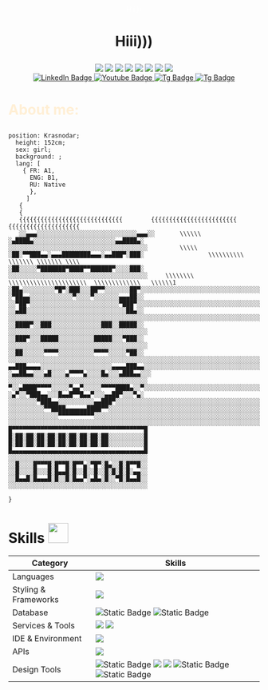 <div align="center" <h1><p style="color:white;"> Hiii))</h1>
<h1><p style="text-align: center;">Hiii)))</p></h1>
<img src="https://cdn.7tv.app/emote/64f29d27101067d313dd40b2/2x.webp"> <!-- кот с газом -->
<img src="https://cdn.7tv.app/emote/653ed2c9e14850294e7d3f4f/2x.webp"> <!-- кот boom -->        
<img src="https://cdn.7tv.app/emote/64cba95f921be539421404c5/2x.webp"> <!-- кот starege -->
<img src="https://cdn.7tv.app/emote/64b365d54600c79f9abb66e2/1x.webp"> <!-- кот под кайфом -->
<img src="https://cdn.7tv.app/emote/65413498dc0468e8c1fbcdc6/3x.webp"> <!-- hiii -->
<img src="https://cdn.7tv.app/emote/649e2f6072b688a740663715/2x.webp"> <!-- желтый кот -->
<img src="https://cdn.7tv.app/emote/639ae69c6364fad576b0ea0d/2x.webp"> <!-- кот с чипсами -->
<img src="https://cdn.7tv.app/emote/63a757b8b458656cc71d2865/2x.webp"> <!-- кот черный -->
<div id="badges" >
    <a href="https://vk.com/yellowstony">
  <img src="https://img.shields.io/badge/Vk-gray?style=for-the-badge&logo=vk&logoColor=white" alt="LinkedIn Badge"/>
</a>
    <a href="https://www.youtube.com/channel/UC37OiwG6d4LEpaGg3z_sP5w">
  <img src="https://img.shields.io/badge/YouTube-red?style=for-the-badge&logo=youtube&logoColor=white" alt="Youtube Badge"/>
</a>
    <a href="https://t.me/yellowstony"> 
  <img src="https://img.shields.io/badge/Tg-blue?style=for-the-badge&logo=telegram&logoColor=white" alt="Tg Badge"/>
</a>
    <a href="discordapp.com/users/yellowstony">
<img src="https://img.shields.io/badge/Discord-purple?style=for-the-badge&logo=Discord&logoColor=white" alt="Tg Badge"/>
</a>
</div>
</div>

<h1><p style="color: #FFEFD5;"> About me:</h1>




</div>

```
position: Krasnodar; 
  height: 152cm; 
  sex: girl; 
  background: ; 
  lang: [
    { FR: A1,
      ENG: B1,
      RU: Native 
      },
     ]
   {
   {
   {{{{{{{{{{{{{{{{{{{{{{{{{{{{{        {{{{{{{{{{{{{{{{{{{{{{{{       {{{{{{{{{{{{{{{{{{{{
   ░░▄▄▄░░░░░░░░░░░░░░░░░░░░░░░░░░░░▄▄▄░░       \\\\\\  
░▄████▄░░░░░░░░░░░░░░░░░░░░░░░▄▄████▄░     ░░░░░░░░░░░░░░░░░░░░░░░░░░░░░░░░░░░░░░░         \\\\\   
░██░▀▀███▄▄░▄▄▄████████▄▄▄░▄▄███▀░███░                  \\\\\\\\\\  \\\\\\\ \\\\\\\ \\\\
░██░░░░░▀███████▀████▀▀██████▀░░░░███░ ░░░░░░░░░░░░░░░░░░░░░░░░░░░░░░░░░░░░░░░     \\\\\\\\    \\\\\\\\\\\\\\\\\\\\\\  \\\\\\\\\\\\\   \\\\\\1
░██▄░░░░░░░░░▀█▀░███░░░██▀▀░░░░░░░██▀░░░░░░░░░░░░░░░░░░░░░░░░░░░░░░░░░░░░░░░░
░▀██▄▄░░░░░░░░░░░░▀░░░░▀░░░░░░░▄▄▄██░░                                  
░░▀██▀░░░░░░░░░░░░░░░░░░░░░░░░░▀███▀░░░░░░░░░░░░░░░░░░░░░░░░░░░░░░░░░░░░░░░░░
░░▄██░░░░░░░░░░░░░░░░░░░░░░░░░░░░██▄░░              ░░░░░░░░░░░░░░░░░░░░░░░░░░░░░░░░░░░░░░░░░░░░░░░░░░░░░░░░░░░░░░░░░░░░░░░░░░░░░░                    
░░████▀░░███░░░░░░░░░░░░░░███░░█████░░    ░░░░░░░░░░░░░░░░░░░░░░░░░░░░░░░░░░░░░░░                                                  
░░███▀░░░█████░░░░░░░░░░█████░░░▀███░░                                  ░░░░░░░░░░░░░░░░░░░░░░░░░░░░░░░░░░░░░░░
░░██░░░░░░▀▀▀▀░░░░░░░░░░▀▀▀▀░░░░░▀██░░              ░░░░░░░░░░░░░░░░░░░░░░░░░░░░░░░░░░░░░░░░░░░░░░░░░░░░░░░░░░░░░░░░░░░░░░░░░░░░░░
▄▄███▄▄▄▄░░░░░░░░░░░░░░░░░░░░▄▄▄▄███▄▄░░░░░░░░░░░░░░░░░░░░░░░░░░░░░░░░░░░░░░░░░░░░░░░░░░░░░░░░░░░░░░░░░░░░░░░░░░░░░░░░░░░░░░░░░░░░░░░░░░░░░░░░░░░░░░░░░░░░░
░▄▄██▄▄░░░▄█░░░░▄▀▀▀▀▄░░░░█▄░░░▄███▄▄░░░            ░░░░░░░░░░░░░░░░░░░░░░░░░░░░░░░░░░░░░░░
▀░░▄████▀▀▀▀░░░░░▀▄▄▀░░░░░▀▀▀▀████▄░░▀░░░░░░░░░░░░░░░░░░░░░░░░░░░░░░░░░░░░░░░
░▄▀░░▀███▄▄░░░█▄▄█▀▀█▄▄▀░░░▄▄██▀░░░▀▄░
░░░░░░░░▀███▄▄░░░░░░░░░░▄▄███▀░░░░░░░░░░░░░░░░░░░░░░░░░░░░░░░░░░░░░░░░░░░░░░░
░░░░░░░░░░▀▀████▄▄▄▄▄▄████▀▀░░░░░░░░░░░░░░░░░░░░░░░░░░░░░░░░░░░░░░░░░░░░░░░░░
░░░░░░░░░░░░░░▀▀▀▀▀▀▀▀▀▀░░░░░░░░░░░░░░░░░░░░░░░░░░░░░░░░░░░░░░░░░░░░░░░░░░░░░
░░░░░░░░░░░░░░░░░░░░░░░░░░░░░░░░░░░░░░░░░░░░░░░░░░░░░░░░░░░░░░░░░░░░░░░░░░░░░░░░░░░░░░░░░░░░░░░░░░░░░░░░░░░░░░░░░░░░░
█▀▀▀▀▀▀▀▀▀▀▀▀▀▀▀▀▀▀▀▀▀▀▀▀▀▀▀▀▀▀▀▀▀▀▀▀▀█
█░██░██░██░██░██░██░██░██░██░░░░░░░░░░█
█░██░██░██░██░██░██░██░██░██░░░░░░░░░░█
█▄▄▄▄▄▄▄▄▄▄▄▄▄▄▄▄▄▄▄▄▄▄▄▄▄▄▄▄▄▄▄▄▄▄▄▄▄█
░░░░░░░░░░░░░░░░░░░░░░░░░░░░░░░░░░░░░░░
░░█░░░░█▀▀▀█░█▀▀█░█▀▀▄░▀█▀░█▄░░█░█▀▀█░░
░░█░░░░█░░░█░█▄▄█░█░░█░░█░░█░█░█░█░▄▄░░
░░█▄▄█░█▄▄▄█░█░░█░█▄▄▀░▄█▄░█░░▀█░█▄▄█░░
░░░░░░░░░░░░░░░░░░░░░░░░░░░░░░░░░░░░░░░
                                          
}
```
# Skills <img src='https://user-images.githubusercontent.com/74038190/206662607-d9e7591e-bbf9-42f9-9386-29efc927bc16.gif' width="40"> 

| Category            | Skills                                                                                                                                                                                                                                                                                                                                                                                                                                                                                                                                                                                                                                                                                                                                          |
|---------------------|-------------------------------------------------------------------------------------------------------------------------------------------------------------------------------------------------------------------------------------------------------------------------------------------------------------------------------------------------------------------------------------------------------------------------------------------------------------------------------------------------------------------------------------------------------------------------------------------------------------------------------------------------------------------------------------------------------------------------------------------------|
| Languages           | <img src="https://img.shields.io/badge/HTML5-E34F26?style=for-the-badge&logo=html5&logoColor=white" />                                                                                                                                                                                                                                                                                                                                                                                                                                                                                                                                                                                                                                          |
| Styling & Frameworks | <img src="https://img.shields.io/badge/CSS3-1572B6?style=for-the-badge&logo=css3&logoColor=white" />                                                                                                                                                                                                                                                                                                                                                                                                                                                                                                                                                                                                                                            |
| Database            | <img alt="Static Badge" src="https://img.shields.io/badge/PostgreSQL%20-%235f9ea0?style=for-the-badge&logo=PostgreSQL&logoColor=white"> <img alt="Static Badge" src="https://img.shields.io/badge/DBeaver-%236F3B20?style=for-the-badge&logo=DBeaver">|
| Services & Tools    | <img src="https://img.shields.io/badge/GitHub-000000?style=for-the-badge&logo=github&logoColor=white"/></a> <img src="https://img.shields.io/badge/GIT-E44C30?style=for-the-badge&logo=git&logoColor=white"/>                                                                                                                                                                                                                                                                                                                                                                                                                                                                                                                                   |
| IDE & Environment   | <img src="https://img.shields.io/badge/VSCode-0078D4?style=for-the-badge&logo=visual%20studio%20code&logoColor=white" />                                                                                                                                                                                                                                                                                                                                                                                                                                                                                                                                                                                                                        |
| APIs                | <img src="https://img.shields.io/badge/Postman-FF6C37?style=for-the-badge&logo=Postman&logoColor=white" />                                                                                                                                                                                                                                                                                                                                                                                                                                                                                                                                                                                                                                      |
| Design Tools        | <img alt="Static Badge" src="https://img.shields.io/badge/Photoshop%20-%234682B4?style=for-the-badge&logo=Adobe%20Photoshop&logoColor=%23FFFAFA&labelColor=%234682B4"> <img src="https://img.shields.io/badge/Adobe%20Illustrator-FF9A00?style=for-the-badge&logo=adobe%20illustrator&logoColor=white"/> <img src="https://img.shields.io/badge/Figma-F24E1E?style=for-the-badge&logo=figma&logoColor=white"/> <img alt="Static Badge" src="https://img.shields.io/badge/Lightroom%20-%234682B4?style=for-the-badge&logo=Adobe%20lightroom&logoColor=%23318ce7&color=%23efdecd"> <img alt="Static Badge" src="https://img.shields.io/badge/Adobe%20Premiere%20Pro%20-%239999FF?style=for-the-badge&logo=Adobe%20Premiere%20Pro&logoColor=white"> |